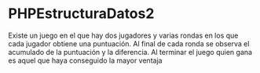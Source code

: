 # PHPEstructuraDatos2
Existe un juego en el que hay dos jugadores y varias rondas en los que cada jugador obtiene una puntuación. Al final de cada ronda se observa el acumulado de la puntuación y la diferencia. Al terminar el juego quien gana es aquel que haya conseguido la mayor ventaja
